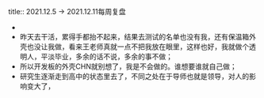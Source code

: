 title:: 2021.12.5 -> 2021.12.11每周复盘

-
- 昨天去干活，累得手都抬不起来，结果去测试的名单也没有我，还有保温箱外壳也没让我做，看来王老师真就一点不把我放在眼里，这样也好，我就做个透明人，平淡毕业，多余的话不说，多余的事不做；
- 所以开发板的外壳CHN就别想了，我是不会做的。谁想要谁就自己做；
- 研究生逐渐走到高中的状态里去了，不同之处在于导师也就是领导，对人的影响变大了，